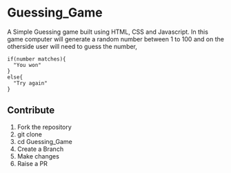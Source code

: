 # Guessing_Game
A Simple Guessing game built using HTML, CSS and Javascript. In this game computer will generate a random number between 1 to 100 and on the otherside
user will need to guess the number, 
```
if(number matches){
  "You won"
}
else{
  "Try again"
}
```
## Contribute
1. Fork the repository
2. git clone
3. cd Guessing_Game
4. Create a Branch
5. Make changes
6. Raise a PR
